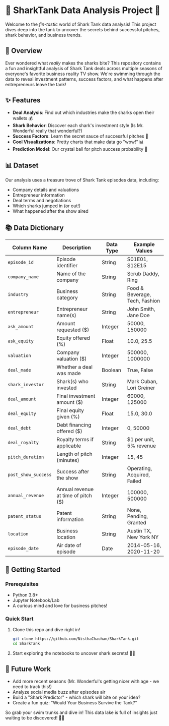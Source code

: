 # 🦈 SharkTank Data Analysis Project 🦈

Welcome to the *fin-tastic* world of Shark Tank data analysis! This project dives deep into the tank to uncover the secrets behind successful pitches, shark behavior, and business trends.

## 🚀 Overview

Ever wondered what *really* makes the sharks bite? This repository contains a fun and insightful analysis of Shark Tank deals across multiple seasons of everyone's favorite business reality TV show. We're swimming through the data to reveal investment patterns, success factors, and what happens after entrepreneurs leave the tank!

## ✨ Features

- **Deal Analysis**: Find out which industries make the sharks open their wallets 💰
- **Shark Behavior**: Discover each shark's investment style (Is Mr. Wonderful really that wonderful?)
- **Success Factors**: Learn the secret sauce of successful pitches 🥫
- **Cool Visualizations**: Pretty charts that make data go "wow!" 📊
- **Prediction Model**: Our crystal ball for pitch success probability 🔮

## 📊 Dataset

Our analysis uses a treasure trove of Shark Tank episodes data, including:
- Company details and valuations
- Entrepreneur information 
- Deal terms and negotiations
- Which sharks jumped in (or out!)
- What happened after the show aired

## 📚 Data Dictionary

| Column Name | Description | Data Type | Example Values |
|-------------|-------------|-----------|---------------|
| `episode_id` | Episode identifier | String | S01E01, S12E15 |
| `company_name` | Name of the company | String | Scrub Daddy, Ring |
| `industry` | Business category | String | Food & Beverage, Tech, Fashion |
| `entrepreneur` | Entrepreneur name(s) | String | John Smith, Jane Doe |
| `ask_amount` | Amount requested ($) | Integer | 50000, 150000 |
| `ask_equity` | Equity offered (%) | Float | 10.0, 25.5 |
| `valuation` | Company valuation ($) | Integer | 500000, 1000000 |
| `deal_made` | Whether a deal was made | Boolean | True, False |
| `shark_investor` | Shark(s) who invested | String | Mark Cuban, Lori Greiner |
| `deal_amount` | Final investment amount ($) | Integer | 60000, 125000 |
| `deal_equity` | Final equity given (%) | Float | 15.0, 30.0 |
| `deal_debt` | Debt financing offered ($) | Integer | 0, 50000 |
| `deal_royalty` | Royalty terms if applicable | String | $1 per unit, 5% revenue |
| `pitch_duration` | Length of pitch (minutes) | Integer | 15, 45 |
| `post_show_success` | Success after the show | String | Operating, Acquired, Failed |
| `annual_revenue` | Annual revenue at time of pitch ($) | Integer | 100000, 500000 |
| `patent_status` | Patent information | String | None, Pending, Granted |
| `location` | Business location | String | Austin TX, New York NY |
| `episode_date` | Air date of episode | Date | 2014-05-16, 2020-11-20 |

## 🏁 Getting Started

### Prerequisites

- Python 3.8+
- Jupyter Notebook/Lab
- A curious mind and love for business pitches!

### Quick Start

1. Clone this repo and dive right in!
   ```bash
   git clone https://github.com/NisthaChauhan/SharkTank.git
   cd SharkTank
   ```

2. Start exploring the notebooks to uncover shark secrets! 🕵️‍♀️

## 🔮 Future Work

- Add more recent seasons (Mr. Wonderful's getting nicer with age - we need to track this!)
- Analyze social media buzz after episodes air
- Build a "Shark Predictor" - which shark will bite on your idea?
- Create a fun quiz: "Would Your Business Survive the Tank?"

So grab your swim trunks and dive in! This data lake is full of insights just waiting to be discovered! 🏊‍♂️